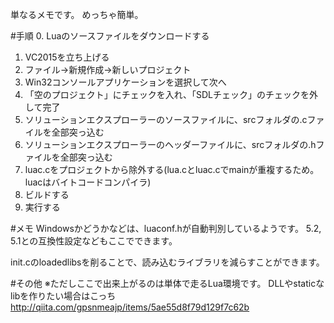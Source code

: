 単なるメモです。
めっちゃ簡単。

#手順
0. Luaのソースファイルをダウンロードする
1. VC2015を立ち上げる
2. ファイル→新規作成→新しいプロジェクト
3. Win32コンソールアプリケーションを選択して次へ
4. 「空のプロジェクト」にチェックを入れ、「SDLチェック」のチェックを外して完了
5. ソリューションエクスプローラーのソースファイルに、srcフォルダの.cファイルを全部突っ込む
6. ソリューションエクスプローラーのヘッダーファイルに、srcフォルダの.hファイルを全部突っ込む
7. luac.cをプロジェクトから除外する(lua.cとluac.cでmainが重複するため。luacはバイトコードコンパイラ)
8. ビルドする
9. 実行する

#メモ
Windowsかどうかなどは、luaconf.hが自動判別しているようです。
5.2, 5.1との互換性設定などもここでできます。

init.cのloadedlibsを削ることで、読み込むライブラリを減らすことができます。

#その他
※ただしここで出来上がるのは単体で走るLua環境です。
DLLやstaticなlibを作りたい場合はこっち
http://qiita.com/gpsnmeajp/items/5ae55d8f79d129f7c62b
